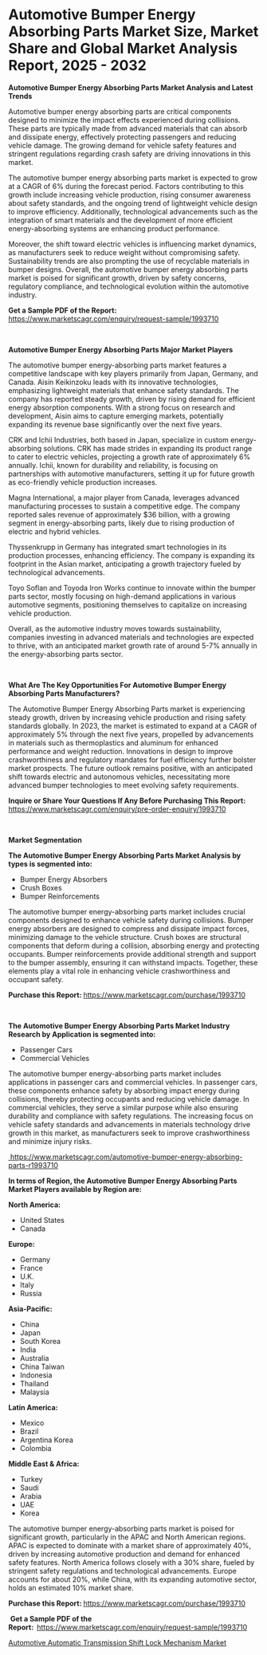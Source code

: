 <p><h1>Automotive Bumper Energy Absorbing Parts Market Size, Market Share and Global Market Analysis Report, 2025 - 2032</h1></p><p><strong>Automotive Bumper Energy Absorbing Parts Market Analysis and Latest Trends</strong></p>
<p><p>Automotive bumper energy absorbing parts are critical components designed to minimize the impact effects experienced during collisions. These parts are typically made from advanced materials that can absorb and dissipate energy, effectively protecting passengers and reducing vehicle damage. The growing demand for vehicle safety features and stringent regulations regarding crash safety are driving innovations in this market.</p><p>The automotive bumper energy absorbing parts market is expected to grow at a CAGR of 6% during the forecast period. Factors contributing to this growth include increasing vehicle production, rising consumer awareness about safety standards, and the ongoing trend of lightweight vehicle design to improve efficiency. Additionally, technological advancements such as the integration of smart materials and the development of more efficient energy-absorbing systems are enhancing product performance.</p><p>Moreover, the shift toward electric vehicles is influencing market dynamics, as manufacturers seek to reduce weight without compromising safety. Sustainability trends are also prompting the use of recyclable materials in bumper designs. Overall, the automotive bumper energy absorbing parts market is poised for significant growth, driven by safety concerns, regulatory compliance, and technological evolution within the automotive industry.</p></p>
<p><strong>Get a Sample PDF of the Report:&nbsp;</strong> <a href="https://www.marketscagr.com/enquiry/request-sample/1993710?utm_campaign=1789&utm_medium=2&utm_source=Github&utm_content=ia&utm_term=15012025&utm_id=automotive-bumper-energy-absorbing-parts">https://www.marketscagr.com/enquiry/request-sample/1993710</a></p>
<p>&nbsp;</p>
<p><strong>Automotive Bumper Energy Absorbing Parts Major Market Players</strong></p>
<p><p>The automotive bumper energy-absorbing parts market features a competitive landscape with key players primarily from Japan, Germany, and Canada. Aisin Keikinzoku leads with its innovative technologies, emphasizing lightweight materials that enhance safety standards. The company has reported steady growth, driven by rising demand for efficient energy absorption components. With a strong focus on research and development, Aisin aims to capture emerging markets, potentially expanding its revenue base significantly over the next five years.</p><p>CRK and Ichii Industries, both based in Japan, specialize in custom energy-absorbing solutions. CRK has made strides in expanding its product range to cater to electric vehicles, projecting a growth rate of approximately 6% annually. Ichii, known for durability and reliability, is focusing on partnerships with automotive manufacturers, setting it up for future growth as eco-friendly vehicle production increases.</p><p>Magna International, a major player from Canada, leverages advanced manufacturing processes to sustain a competitive edge. The company reported sales revenue of approximately $36 billion, with a growing segment in energy-absorbing parts, likely due to rising production of electric and hybrid vehicles.</p><p>Thyssenkrupp in Germany has integrated smart technologies in its production processes, enhancing efficiency. The company is expanding its footprint in the Asian market, anticipating a growth trajectory fueled by technological advancements.</p><p>Toyo Soflan and Toyoda Iron Works continue to innovate within the bumper parts sector, mostly focusing on high-demand applications in various automotive segments, positioning themselves to capitalize on increasing vehicle production.</p><p>Overall, as the automotive industry moves towards sustainability, companies investing in advanced materials and technologies are expected to thrive, with an anticipated market growth rate of around 5-7% annually in the energy-absorbing parts sector.</p></p>
<p>&nbsp;</p>
<p><strong>What Are The Key Opportunities For Automotive Bumper Energy Absorbing Parts Manufacturers?</strong></p>
<p><p>The Automotive Bumper Energy Absorbing Parts market is experiencing steady growth, driven by increasing vehicle production and rising safety standards globally. In 2023, the market is estimated to expand at a CAGR of approximately 5% through the next five years, propelled by advancements in materials such as thermoplastics and aluminum for enhanced performance and weight reduction. Innovations in design to improve crashworthiness and regulatory mandates for fuel efficiency further bolster market prospects. The future outlook remains positive, with an anticipated shift towards electric and autonomous vehicles, necessitating more advanced bumper technologies to meet evolving safety requirements.</p></p>
<p><strong>Inquire or Share Your Questions If Any Before Purchasing This Report:</strong> <a href="https://www.marketscagr.com/enquiry/pre-order-enquiry/1993710?utm_campaign=1789&utm_medium=2&utm_source=Github&utm_content=ia&utm_term=15012025&utm_id=automotive-bumper-energy-absorbing-parts">https://www.marketscagr.com/enquiry/pre-order-enquiry/1993710</a></p>
<p>&nbsp;</p>
<p><strong>Market Segmentation</strong></p>
<p><strong>The Automotive Bumper Energy Absorbing Parts Market Analysis by types is segmented into:</strong></p>
<p><ul><li>Bumper Energy Absorbers</li><li>Crush Boxes</li><li>Bumper Reinforcements</li></ul></p>
<p><p>The automotive bumper energy-absorbing parts market includes crucial components designed to enhance vehicle safety during collisions. Bumper energy absorbers are designed to compress and dissipate impact forces, minimizing damage to the vehicle structure. Crush boxes are structural components that deform during a collision, absorbing energy and protecting occupants. Bumper reinforcements provide additional strength and support to the bumper assembly, ensuring it can withstand impacts. Together, these elements play a vital role in enhancing vehicle crashworthiness and occupant safety.</p></p>
<p><strong>Purchase this Report:&nbsp;</strong><a href="https://www.marketscagr.com/purchase/1993710?utm_campaign=1789&utm_medium=2&utm_source=Github&utm_content=ia&utm_term=15012025&utm_id=automotive-bumper-energy-absorbing-parts">https://www.marketscagr.com/purchase/1993710</a></p>
<p>&nbsp;</p>
<p><strong>The Automotive Bumper Energy Absorbing Parts Market Industry Research by Application is segmented into:</strong></p>
<p><ul><li>Passenger Cars</li><li>Commercial Vehicles</li></ul></p>
<p><p>The automotive bumper energy-absorbing parts market includes applications in passenger cars and commercial vehicles. In passenger cars, these components enhance safety by absorbing impact energy during collisions, thereby protecting occupants and reducing vehicle damage. In commercial vehicles, they serve a similar purpose while also ensuring durability and compliance with safety regulations. The increasing focus on vehicle safety standards and advancements in materials technology drive growth in this market, as manufacturers seek to improve crashworthiness and minimize injury risks.</p></p>
<p><a href="https://www.marketscagr.com/automotive-bumper-energy-absorbing-parts-r1993710?utm_campaign=1789&utm_medium=2&utm_source=Github&utm_content=ia&utm_term=15012025&utm_id=automotive-bumper-energy-absorbing-parts">&nbsp;https://www.marketscagr.com/automotive-bumper-energy-absorbing-parts-r1993710</a></p>
<p><strong>In terms of Region, the Automotive Bumper Energy Absorbing Parts Market Players available by Region are:</strong></p>
<p>
    <p> <strong> North America: </strong>
        <ul>
            <li>United States</li>
            <li>Canada</li>
        </ul>
        </p> 
    <p> <strong> Europe: </strong>
        <ul>
            <li>Germany</li>
            <li>France</li>
            <li>U.K.</li>
            <li>Italy</li>
            <li>Russia</li>
        </ul>
        </p> 
    <p> <strong> Asia-Pacific: </strong>
        <ul>
            <li>China</li>
            <li>Japan</li>
            <li>South Korea</li>
            <li>India</li>
            <li>Australia</li>
            <li>China Taiwan</li>
            <li>Indonesia</li>
            <li>Thailand</li>
            <li>Malaysia</li>
        </ul>
        </p> 
    <p> <strong> Latin America: </strong>
        <ul>
            <li>Mexico</li>
            <li>Brazil</li>
            <li>Argentina Korea</li>
            <li>Colombia</li>
        </ul>
        </p> 
    <p> <strong> Middle East & Africa: </strong>
        <ul>
            <li>Turkey</li>
            <li>Saudi</li>
            <li>Arabia</li>
            <li>UAE</li>
            <li>Korea</li>
        </ul>
    </p>
    </p>
<p><p>The automotive bumper energy-absorbing parts market is poised for significant growth, particularly in the APAC and North American regions. APAC is expected to dominate with a market share of approximately 40%, driven by increasing automotive production and demand for enhanced safety features. North America follows closely with a 30% share, fueled by stringent safety regulations and technological advancements. Europe accounts for about 20%, while China, with its expanding automotive sector, holds an estimated 10% market share.</p></p>
<p><strong>Purchase this Report: </strong><a href="https://www.marketscagr.com/purchase/1993710?utm_campaign=1789&utm_medium=2&utm_source=Github&utm_content=ia&utm_term=15012025&utm_id=automotive-bumper-energy-absorbing-parts">https://www.marketscagr.com/purchase/1993710</a></p>
<p>&nbsp;<strong>Get a Sample PDF of the Report:&nbsp;&nbsp;</strong><a href="https://www.marketscagr.com/enquiry/request-sample/1993710?utm_campaign=1789&utm_medium=2&utm_source=Github&utm_content=ia&utm_term=15012025&utm_id=automotive-bumper-energy-absorbing-parts">https://www.marketscagr.com/enquiry/request-sample/1993710</a></p>
<p><strong></strong></p>
<p><p><a href="https://github.com/marlanamarvn/Market-Research-Report-List-1/blob/main/automotive-automatic-transmission-shift-lock-mechanism-market.md?utm_campaign=1789&utm_medium=2&utm_source=Github&utm_content=ia&utm_term=15012025&utm_id=automotive-bumper-energy-absorbing-parts">Automotive Automatic Transmission Shift Lock Mechanism Market</a></p></p>